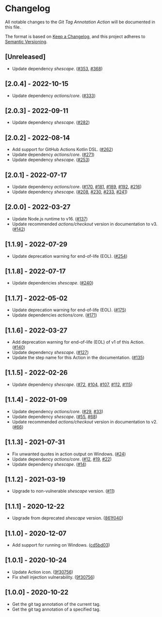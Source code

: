 # Changelog

All notable changes to the _Git Tag Annotation Action_ will be documented in
this file.

The format is based on [Keep a Changelog], and this project adheres to [Semantic
Versioning].

## [Unreleased]

- Update dependency _shescape_. ([#353], [#368])

## [2.0.4] - 2022-10-15

- Update dependency _actions/core_. ([#333])

## [2.0.3] - 2022-09-11

- Update dependency _shescape_. ([#282])

## [2.0.2] - 2022-08-14

- Add support for GitHub Actions Kotlin DSL. ([#262])
- Update dependency _actions/core_. ([#271])
- Update dependency _shescape_. ([#253])

## [2.0.1] - 2022-07-17

- Update dependency _actions/core_. ([#170], [#181], [#189], [#192], [#216])
- Update dependency _shescape_. ([#208], [#230], [#233], [#241])

## [2.0.0] - 2022-03-27

- Update Node.js runtime to v16. ([#137])
- Update recommended _actions/checkout_ version in documentation to v3. ([#142])

## [1.1.9] - 2022-07-29

- Update deprecation warning for end-of-life (EOL). ([#254])

## [1.1.8] - 2022-07-17

- Update dependencies _shescape_. ([#240])

## [1.1.7] - 2022-05-02

- Update deprecation warning for end-of-life (EOL). ([#175])
- Update dependencies _actions/core_. ([#171])

## [1.1.6] - 2022-03-27

- Add deprecation warning for end-of-life (EOL) of v1 of this Action. ([#140])
- Update dependency _shescape_. ([#127])
- Update the step name for this Action in the documentation. ([#135])

## [1.1.5] - 2022-02-26

- Update dependency _shescape_. ([#72], [#104], [#107], [#112], [#115])

## [1.1.4] - 2022-01-09

- Update dependency _actions/core_. ([#29], [#33])
- Update dependency _shescape_. ([#55], [#68])
- Update recommended _actions/checkout_ version in documentation to v2. ([#66])

## [1.1.3] - 2021-07-31

- Fix unwanted quotes in action output on Windows. ([#24])
- Update dependency _actions/core_. ([#12], [#19], [#22])
- Update dependency _shescape_. ([#14])

## [1.1.2] - 2021-03-19

- Upgrade to non-vulnerable _shescape_ version. ([#11])

## [1.1.1] - 2020-12-22

- Upgrade from deprecated _shescape_ version. ([861f040])

## [1.1.0] - 2020-12-07

- Add support for running on Windows. ([cd5bd03])

## [1.0.1] - 2020-10-24

- Update Action icon. ([9f30756])
- Fix shell injection vulnerability. ([9f30756])

## [1.0.0] - 2020-10-22

- Get the git tag annotation of the current tag.
- Get the git tag annotation of a specified tag.

[keep a changelog]: https://keepachangelog.com/en/1.0.0/
[semantic versioning]: https://semver.org/spec/v2.0.0.html
[861f040]: https://github.com/ericcornelissen/git-tag-annotation-action/commit/861f0406ea9c5cbb2bb6446b0f48722bc9c8982e
[9f30756]: https://github.com/ericcornelissen/git-tag-annotation-action/commit/9f30756375cc4b1b6c66f274fc9c591fa901455a
[cd5bd03]: https://github.com/ericcornelissen/git-tag-annotation-action/commit/cd5bd03af6beb747e22f4ce8d2199dd47e6c3a0a
[#11]: https://github.com/ericcornelissen/git-tag-annotation-action/pull/11
[#12]: https://github.com/ericcornelissen/git-tag-annotation-action/pull/12
[#14]: https://github.com/ericcornelissen/git-tag-annotation-action/pull/14
[#19]: https://github.com/ericcornelissen/git-tag-annotation-action/pull/19
[#22]: https://github.com/ericcornelissen/git-tag-annotation-action/pull/22
[#24]: https://github.com/ericcornelissen/git-tag-annotation-action/pull/24
[#29]: https://github.com/ericcornelissen/git-tag-annotation-action/pull/29
[#33]: https://github.com/ericcornelissen/git-tag-annotation-action/pull/33
[#55]: https://github.com/ericcornelissen/git-tag-annotation-action/pull/55
[#66]: https://github.com/ericcornelissen/git-tag-annotation-action/pull/66
[#68]: https://github.com/ericcornelissen/git-tag-annotation-action/pull/68
[#72]: https://github.com/ericcornelissen/git-tag-annotation-action/pull/72
[#104]: https://github.com/ericcornelissen/git-tag-annotation-action/pull/104
[#107]: https://github.com/ericcornelissen/git-tag-annotation-action/pull/107
[#112]: https://github.com/ericcornelissen/git-tag-annotation-action/pull/112
[#115]: https://github.com/ericcornelissen/git-tag-annotation-action/pull/115
[#127]: https://github.com/ericcornelissen/git-tag-annotation-action/pull/127
[#135]: https://github.com/ericcornelissen/git-tag-annotation-action/pull/135
[#137]: https://github.com/ericcornelissen/git-tag-annotation-action/pull/137
[#140]: https://github.com/ericcornelissen/git-tag-annotation-action/pull/140
[#142]: https://github.com/ericcornelissen/git-tag-annotation-action/pull/142
[#170]: https://github.com/ericcornelissen/git-tag-annotation-action/pull/170
[#171]: https://github.com/ericcornelissen/git-tag-annotation-action/pull/171
[#175]: https://github.com/ericcornelissen/git-tag-annotation-action/pull/175
[#181]: https://github.com/ericcornelissen/git-tag-annotation-action/pull/181
[#189]: https://github.com/ericcornelissen/git-tag-annotation-action/pull/189
[#192]: https://github.com/ericcornelissen/git-tag-annotation-action/pull/192
[#208]: https://github.com/ericcornelissen/git-tag-annotation-action/pull/208
[#216]: https://github.com/ericcornelissen/git-tag-annotation-action/pull/216
[#230]: https://github.com/ericcornelissen/git-tag-annotation-action/pull/230
[#233]: https://github.com/ericcornelissen/git-tag-annotation-action/pull/233
[#240]: https://github.com/ericcornelissen/git-tag-annotation-action/pull/240
[#241]: https://github.com/ericcornelissen/git-tag-annotation-action/pull/241
[#253]: https://github.com/ericcornelissen/git-tag-annotation-action/pull/253
[#254]: https://github.com/ericcornelissen/git-tag-annotation-action/pull/254
[#262]: https://github.com/ericcornelissen/git-tag-annotation-action/pull/262
[#271]: https://github.com/ericcornelissen/git-tag-annotation-action/pull/271
[#282]: https://github.com/ericcornelissen/git-tag-annotation-action/pull/282
[#333]: https://github.com/ericcornelissen/git-tag-annotation-action/pull/333
[#353]: https://github.com/ericcornelissen/git-tag-annotation-action/pull/353
[#368]: https://github.com/ericcornelissen/git-tag-annotation-action/pull/368
